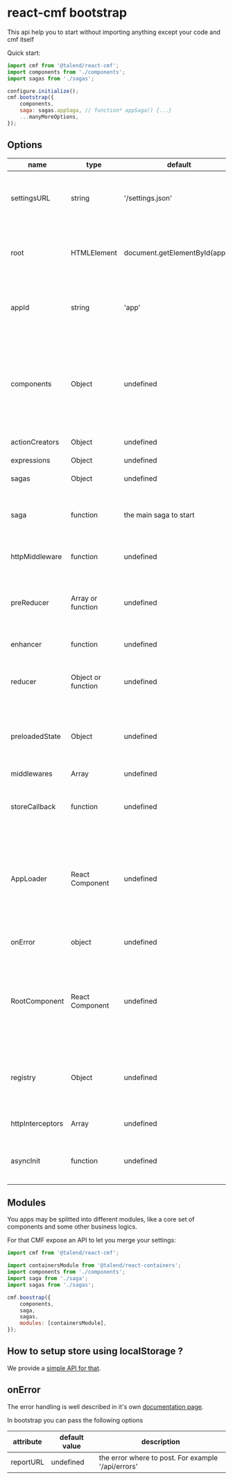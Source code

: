 # react-cmf bootstrap

This api help you to start without importing anything except your code and cmf itself

Quick start:

```javascript
import cmf from '@talend/react-cmf';
import components from './components';
import sagas from './sagas';

configure.initialize();
cmf.bootstrap({
	components,
	saga: sagas.appSaga, // function* appSaga() {...}
	...manyMoreOptions,
});
```

## Options

| name             | type               | default                        | description                                                                                                   |
| ---------------- | ------------------ | ------------------------------ | ------------------------------------------------------------------------------------------------------------- |
| settingsURL      | string             | '/settings.json'               | REQUIRED This URL to fetch the cmf settings.json file                                                         |
| root             | HTMLElement        | document.getElementById(appId) | DOM element where to render the React application                                                             |
| appId            | string             | 'app'                          | DOM element id, where to render the React application                                                         |
| components       | Object             | undefined                      | A components dictionary where each key/value are registered in cmf registry so you can refer them in settings |
| actionCreators   | Object             | undefined                      | Same as `components`                                                                                          |
| expressions      | Object             | undefined                      | Same as `components`                                                                                          |
| sagas            | Object             | undefined                      | Same as `components`                                                                                          |
| saga             | function           | the main saga to start         | Saga that will be triggered when the module will be loaded                                                    |
| httpMiddleware   | function           | undefined                      | Override the default http middleware                                                                          |
| preReducer       | Array or function  | undefined                      | Redux preReducer, called on every actions before reducer                                                      |
| enhancer         | function           | undefined                      | Redux enhancer                                                                                                |
| reducer          | Object or function | undefined                      | Redux reducer. This is added with the internal reducers.                                                      |
| preloadedState   | Object             | undefined                      | Redux state to preload. This is the initial state on Redux bootstrap.                                         |
| middlewares      | Array              | undefined                      |  Redux middlewares                                                                                            |
| storeCallback    | function           | undefined                      | Let you call a function once the store is created                                                             |
| AppLoader        | React Component    | undefined                      | Let you define the React component to use to show the app is currently loading (waiting for the settings)     |
| onError          | object             | undefined                      | configure error handling                                                                                      |
| RootComponent    | React Component    | undefined                      | Let you define the React component to use to wrapp the App. It can be a react-router for example.             |
| registry         | Object             | undefined                      | Let you register anything you want as key/value in the CMF registry                                           |
| httpInterceptors | Array              | undefined                      | Let you register interceptors                                                                                 |
| asyncInit        | function           | undefined                      | Function that return the module content initialised                                                           |

## Modules

You apps may be splitted into different modules, like a core set of components and some other business logics.

For that CMF expose an API to let you merge your settings:

```javascript
import cmf from '@talend/react-cmf';

import containersModule from '@talend/react-containers';
import components from './components';
import saga from './saga';
import sagas from './sagas';

cmf.boostrap({
	components,
	saga,
	sagas,
	modules: [containersModule],
});
```

## How to setup store using localStorage ?

We provide a [simple API for that](./localStorage.md).

## onError

The error handling is well described in it's own [documentation page](./onError.md).

In bootstrap you can pass the following options

| attribute | default value | description                                        |
| --------- | ------------- | -------------------------------------------------- |
| reportURL | undefined     | the error where to post. For example '/api/errors' |

